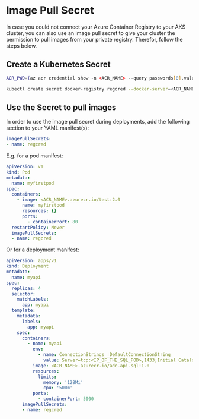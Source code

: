 # Image Pull Secret

In case you could not connect your Azure Container Registry to your AKS cluster, you can also use an image pull secret to give your cluster the permission to pull images from your private registry. Therefor, follow the steps below.

## Create a Kubernetes Secret

```zsh
ACR_PWD=(az acr credential show -n <ACR_NAME> --query passwords[0].value -o tsv)

kubectl create secret docker-registry regcred --docker-server=<ACR_NAME>.azurecr.io --docker-username=<ACR_NAME> --docker-password=$ACR_PWD --docker-email=<YOUR_EMAIL_ADDRESS>
```

## Use the Secret to pull images

In order to use the image pull secret during deployments, add the following section to your YAML manifest(s):

```yaml
imagePullSecrets:
- name: regcred
```

E.g. for a pod manifest:

```yaml
apiVersion: v1
kind: Pod
metadata:
  name: myfirstpod
spec:
  containers:
    - image: <ACR_NAME>.azurecr.io/test:2.0
      name: myfirstpod
      resources: {}
      ports:
        - containerPort: 80
  restartPolicy: Never
  imagePullSecrets:
  - name: regcred
```

Or for a deployment manifest:

```yaml
apiVersion: apps/v1
kind: Deployment
metadata:
  name: myapi
spec:
  replicas: 4
  selector:
    matchLabels:
      app: myapi
  template:
    metadata:
      labels:
        app: myapi
    spec:
      containers:
        - name: myapi
          env:
            - name: ConnectionStrings__DefaultConnectionString
              value: Server=tcp:<IP_OF_THE_SQL_POD>,1433;Initial Catalog=scmcontactsdb;Persist Security Info=False;User ID=sa;Password=Ch@ngeMe!23;MultipleActiveResultSets=False;Encrypt=False;TrustServerCertificate=True;Connection Timeout=30;
          image: <ACR_NAME>.azurecr.io/adc-api-sql:1.0
          resources:
            limits:
              memory: '128Mi'
              cpu: '500m'
          ports:
            - containerPort: 5000
      imagePullSecrets:
      - name: regcred
```
